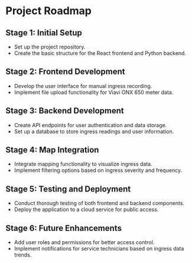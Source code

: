 # Project Roadmap

## Stage 1: Initial Setup
- Set up the project repository.
- Create the basic structure for the React frontend and Python backend.

## Stage 2: Frontend Development
- Develop the user interface for manual ingress recording.
- Implement file upload functionality for Viavi ONX 650 meter data.

## Stage 3: Backend Development
- Create API endpoints for user authentication and data storage.
- Set up a database to store ingress readings and user information.

## Stage 4: Map Integration
- Integrate mapping functionality to visualize ingress data.
- Implement filtering options based on ingress severity and frequency.

## Stage 5: Testing and Deployment
- Conduct thorough testing of both frontend and backend components.
- Deploy the application to a cloud service for public access.

## Stage 6: Future Enhancements
- Add user roles and permissions for better access control.
- Implement notifications for service technicians based on ingress data trends.